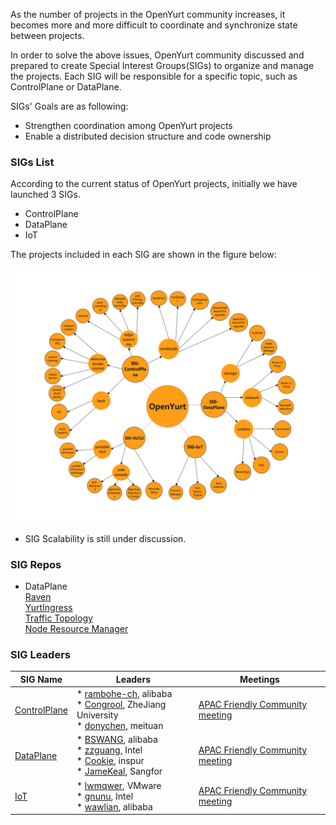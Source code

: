 As the number of projects in the OpenYurt community increases, it becomes more and more difficult
to coordinate and synchronize state between projects.

In order to solve the above issues, OpenYurt community discussed and prepared to create Special Interest Groups(SIGs)
to organize and manage the projects. Each SIG will be responsible for a specific topic, such as ControlPlane or DataPlane.

SIGs' Goals are as following:
- Strengthen coordination among OpenYurt projects
- Enable a distributed decision structure and code ownership

### SIGs List

According to the current status of OpenYurt projects, initially we have launched 3 SIGs.
- ControlPlane
- DataPlane
- IoT

The projects included in each SIG are shown in the figure below:

![openyurt-sigs](docs/img/openyurt-sigs.png)

* SIG Scalability is still under discussion.

### SIG Repos
- DataPlane  
[Raven](https://github.com/openyurtio/raven)  
[YurtIngress](https://github.com/openyurtio/yurt-app-manager)  
[Traffic Topology](https://github.com/openyurtio/openyurt/tree/master/pkg/yurthub/filter)  
[Node Resource Manager](https://github.com/openyurtio/node-resource-manager)

### SIG Leaders

| SIG Name | Leaders | Meetings |
| ---- | --------- | ----------- |
| [ControlPlane]() | * [rambohe-ch](https://github.com/rambohe-ch), alibaba<br>* [Congrool](https://github.com/Congrool), ZheJiang University <br>* [donychen](https://github.com/donychen1134), meituan| [APAC Friendly Community meeting](https://calendar.google.com/calendar/u/0?cid=c3VudDRtODc2Y2c3Ymk3anN0ZDdkbHViZzRAZ3JvdXAuY2FsZW5kYXIuZ29vZ2xlLmNvbQ) |
| [DataPlane]() | * [BSWANG](https://github.com/BSWANG), alibaba<br>* [zzguang](https://github.com/zzguang), Intel<br>* [Cookie](https://github.com/luckymrwang), inspur<br>* [JameKeal](https://github.com/JameKeal), Sangfor | [APAC Friendly Community meeting](https://calendar.google.com/calendar/u/0?cid=c3VudDRtODc2Y2c3Ymk3anN0ZDdkbHViZzRAZ3JvdXAuY2FsZW5kYXIuZ29vZ2xlLmNvbQ) |
| [IoT]() | * [lwmqwer](https://github.com/lwmqwer), VMware<br>* [gnunu](https://github.com/gnunu), Intel<br>* [wawlian](https://github.com/wawlian), alibaba | [APAC Friendly Community meeting](https://calendar.google.com/calendar/u/0?cid=c3VudDRtODc2Y2c3Ymk3anN0ZDdkbHViZzRAZ3JvdXAuY2FsZW5kYXIuZ29vZ2xlLmNvbQ) |

